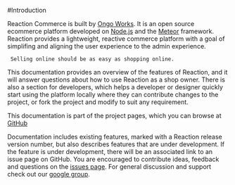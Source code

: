 #Introduction

Reaction Commerce is built by  [Ongo Works](http://ongoworks.com). It is an open source ecommerce platform developed on [Node.js](http://nodejs.org) and the [Meteor](http://meteor.com) framework.  Reaction provides a lightweight, reactive commerce platform with a goal of simplifing and aligning the user experience to the admin experience. 


``` Selling online should be as easy as shopping online.```


This documentation provides an overview of the features of Reaction, and it will answer questions about how to use Reaction as a shop owner. There is also a section for developers, which helps a developer or designer quickly start using the platform locally where they can contribute changes to the project, or fork the project and modify to suit any requirement.

This documentation is part of the project pages, which you can browse at [GitHub](http://github.com/ongoworks/)

Documentation includes existing features, marked with a Reaction release version number, but also describes features that are under development. If the feature is under development, there will be an associated link to an issue page on GitHub. You are encouraged to contribute ideas, feedback and questions on the [issues page](https://github.com/ongoworks/reaction/issues?state=open). For general discussion and support check out our [google group](https://groups.google.com/forum/#!forum/reaction-talk).
